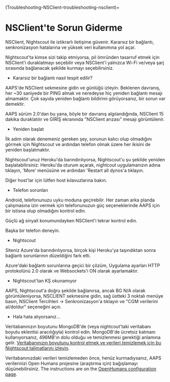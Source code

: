 (Troubleshooting-NSClient-troubleshooting-nsclient)=

# NSClient'te Sorun Giderme

NSClient, Nightscout ile istikrarlı iletişime güvenir. Kararsız bir bağlantı, senkronizasyon hatalarına ve yüksek veri kullanımına yol açar.

Nightscout'ta kimse sizi takip etmiyorsa, pil ömründen tasarruf etmek için NSClient'i duraklatmayı seçebilir veya NSClient'i yalnızca Wi-Fi ve/veya şarj sırasında bağlanacak şekilde kurmayı seçebilirsiniz.

* Kararsız bir bağlantı nasıl tespit edilir?

AAPS'de NSClient sekmesine gidin ve günlüğü izleyin. Beklenen davranış, her ~30 saniyede bir PING almak ve neredeyse hiç yeniden bağlantı mesajı almamaktır. Çok sayıda yeniden bağlantı bildirimi görüyorsanız, bir sorun var demektir.

AAPS sürüm 2.0'dan bu yana, böyle bir davranış algılandığında, NSClient 15 dakika duraklatılır ve GİRİŞ ekranında "NSClient arızası" mesajı görüntülenir.

* Yeniden başlat

İlk adım olarak denemeniz gereken şey, sorunun kalıcı olup olmadığını görmek için Nightscout ve ardından telefon olmak üzere her ikisini de yeniden başlatmaktır.

Nightscout'unuz Heroku'da barındırılıyorsa, Nightscout'u şu şekilde yeniden başlatabilirsiniz: Heroku'da oturum açarak, nightcout uygulamanızın adına tıklayın, 'More' menüsüne ve ardından 'Restart all dynos'a tıklayın.

Diğer host'lar için lütfen host kılavuzlarına bakın.

* Telefon sorunları

Android, telefonunuzu uyku moduna geçirebilir. Her zaman arka planda çalışmasına izin vermek için telefonunuzun güç seçeneklerinde AAPS için bir istisna olup olmadığını kontrol edin.

Güçlü ağ sinyali konumundayken NSClient'i tekrar kontrol edin.

Başka bir telefon deneyin.

* Nightscout

Siteniz Azure'da barındırılıyorsa, birçok kişi Heroku'ya taşındıktan sonra bağlantı sorunlarının düzeldiğini fark etti.

Azure'daki bağlantı sorunlarına geçici bir çözüm, Uygulama ayarları HTTP protokolünü 2.0 olarak ve Websockets'i ON olarak ayarlamaktır.

* Nightscout'tan KŞ okunamıyor

AAPS, Nightscout'a doğru şekilde bağlanırsa, ancak BG N/A olarak görüntüleniyorsa, NSCLIENT sekmesine gidin, sağ üstteki 3 noktalı menüye basın, NSClient Tercihleri -> Senkronizasyon'a tıklayın ve "CGM verilerini al/doldur" seçeneğini açın.

* Hala hata alıyorsanız...

Veritabanınızın boyutunu MongoDB'de (veya nightcout'taki veritabanı boyutu eklentisi aracılığıyla) kontrol edin. MongoDB'de ücretsiz katmanı kullanıyorsanız, 496MB'ın dolu olduğu ve temizlenmesi gerektiği anlamına gelir. [Veritabanınızın boyutunu kontrol etmek ve verileri temizlemek için bu Nightscout talimatlarını izleyin](https://nightscout.github.io/troubleshoot/troublehoot/#database-full).

Veritabanınızdaki verileri temizlemeden önce, henüz kurmadıysanız, AAPS verilerinizi Open Humans projesine (araştırma için) bağışlamayı düşünebilirsiniz. The instructions are on the [OpenHumans configuration page](../SupportingAaps/OpenHumans.md).
